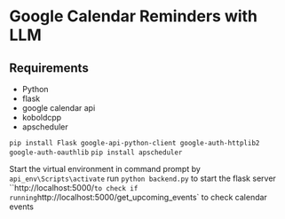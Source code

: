 # Google Calendar Reminders with LLM
## Requirements
- Python 
- flask
- google calendar api
- koboldcpp
- apscheduler

`pip install Flask google-api-python-client google-auth-httplib2 google-auth-oauthlib`
`pip install apscheduler`

Start the virtual environment in command prompt by `api_env\Scripts\activate`
run `python backend.py` to start the flask server
``http://localhost:5000/` to check if running
`http://localhost:5000/get_upcoming_events` to check calendar events